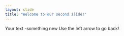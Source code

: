 ```yaml
---
layout: slide
title: "Welcome to our second slide!"
---
```

Your text -something new
Use the left arrow to go back!
